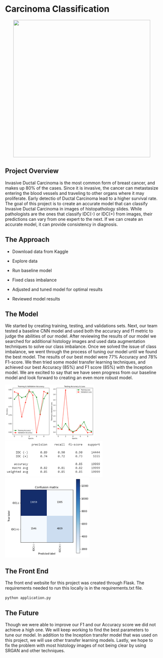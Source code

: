 # Carcinoma Classification

<p align="center">
<img src= "https://j.gifs.com/JypQPl.gif" width="450" height="450"/>
</p>

## Project Overview
Invasive Ductal Carcinoma is the most common form of breast cancer, and makes up 80% of the cases. Since it is invasive, the cancer can metastasize entering the blood vessels and traveling to other organs where it may proliferate. Early detectio of Ductal Carcinoma lead to a higher survival rate. The goal of this project is to create an accurate model that can classify Invasive Ductal Carcinoma in images of histopathology slides. While pathologists are the ones that classify IDC(-) or IDC(+) from images, their predictions can vary from one expert to the next. If we can create an accurate model, it can provide consistency in diagnosis.

## The Approach
- Download data from Kaggle

- Explore data

- Run baseline model

- Fixed class imbalance

- Adjusted and tuned model for optimal results

- Reviewed model results

## The Model
We started by creating training, testing, and validations sets. Next, our team tested a baseline CNN model and used both the accuracy and f1 metric to judge the abilities of our model. After reviewing the results of our model we searched for additional histology images and used data augmentation techniques to solve our class imbalance. Once we solved the issue of class imbalance, we went through the process of tuning our model until we found the best model. The results of our best model were 77% Accuracy and 78% F1-score. We then tried some model transfer learning techniques, and achieved our best Accuracy (85%) and F1 score (85%) with the Inception model. We are excited to say that we have seen progress from our baseline model and look forward to creating an even more robust model.

<p align="left">
<img src= "uploads/Picture1.png"/>
<img src= "uploads/Picture2.png"/>
<img src= "uploads/Picture3.png"/>
</p>


## The Front End
The front end website for this project was created through Flask. The requirements needed to run this locally is in the requirements.txt file.

`python application.py`

## The Future 
Though we were able to improve our F1 and our Accuracy score we did not achieve a high one. We will keep working to find the best parameters to tune our model. In addition to the Inception transfer model that was used on this project, we will use other transfer learning models. Lastly, we hope to fix the problem with most histology images of not being clear by using SRGAN and other techniques.
